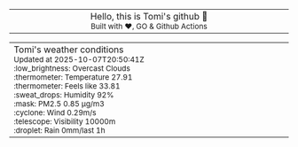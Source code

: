 
<div align="center">
<table>
<tbody>
<td align="center">
<img width="2000" height="0"><br>
Hello, this is Tomi's github 👋<br>
<sup>Built with ❤️, GO & Github Actions</sup><br>
<img width="2000" height="0">
</td>
</tbody>
</table>
</div>
<table>
<tbody>
<td align="left">
<img width="2000" height="0"><br>
Tomi's weather conditions<br>
<sup>Updated at 2025-10-07T20:50:41Z</sup><br>
<sup>:low_brightness: Overcast Clouds</sup><br>
<sup>:thermometer: Temperature 27.91 </sup><br>
<sup>:thermometer: Feels like 33.81</sup><br>
<sup>:sweat_drops: Humidity 92%</sup><br>
<sup>:mask: PM2.5 0.85 μg/m3</sup><br>
<sup>:cyclone: Wind 0.29m/s </sup><br>
<sup>:telescope: Visibility 10000m </sup><br>
<sup>:droplet: Rain 0mm/last 1h </sup><br>
<img width="2000" height="0">
</td>
<td align="left">
<img width="2000" height="0"><br>
<br>
<img width="2000" height="0">
</td>
</tbody>
</table>
</div>
    